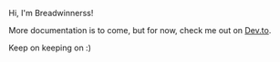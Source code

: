 Hi, I'm Breadwinnerss!

More documentation is to come, but for now, check me out on [Dev.to](https://dev.to/coderbyte/how-to-build-a-side-project-that-will-impress-future-employers-nl2).

Keep on keeping on :)
